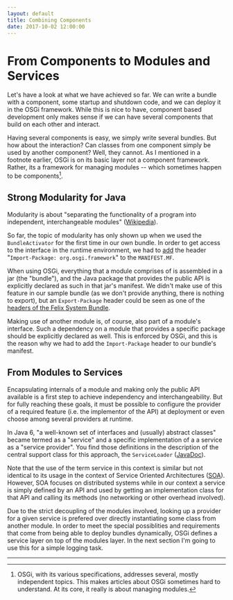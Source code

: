 ```yaml
---
layout: default
title: Combining Components
date: 2017-10-02 12:00:00
---
```


# From Components to Modules and Services

Let's have a look at what we have achieved so far. We can write a bundle with a
component, some startup and shutdown code, and we can deploy it in the OSGi
framework. While this is nice to have, component based development only makes
sense if we can have several components that build on each other and interact.

Having several components is easy, we simply write several bundles. But how
about the interaction? Can classes from one component simply be used by another 
component? Well, they cannot. As I mentioned in a footnote earlier, OSGi is on its
basic layer not a component framework. Rather, its a framework for managing
modules -- which sometimes happen to be components[^several]. 

[^several]: OSGi, with its various specifications, addresses several, 
	mostly independent topics. This makes articles about OSGi sometimes hard
	to understand. At its core, it really is about managing modules.

## Strong Modularity for Java

Modularity is about "separating the functionality of a program into independent, 
interchangeable modules" 
([Wikipedia](https://en.wikipedia.org/wiki/Modular_programming)). 

So far, the topic of modularity has only shown up when we used the 
`BundleActivator` for the first time in our own bundle. In order to get 
access to the interface in the runtime environment, we had to 
[add](SimpleBundle.html#need-for-import) the header 
"`Import-Package: org.osgi.framework`" to the `MANIFEST.MF`.

When using OSGi, everything that a module comprises of is assembled 
in a jar (the "bundle"), and the Java package that provides the public API is 
explicitly declared as such in that jar's manifest. We didn't make use of this feature 
in our sample bundle (as we don't provide anything, there is nothing to export), 
but an `Export-Package` header could be seen as one of the 
[headers of the Felix System Bundle](execution-environment.html#package-export-example). 

Making use of another module is, of course, also part of a module's interface. 
Such a dependency on a module that provides a specific package should be 
explicitly declared as well. This is enforced by OSGi, and this is the reason 
why we had to add the `Import-Package` header to our bundle's manifest. 


## From Modules to Services

Encapsulating internals of a module and making only the public API available is a
first step to achieve independency and interchangeability. But for fully reaching
these goals, it must be possible to configure the provider of a required
feature (i.e. the implementor of the API) at deployment or even choose among
several providers at runtime.

In Java 6, "a well-known set of interfaces and (usually) abstract classes" 
became termed as a "service" and a specific implementation of a a service
as a "service provider". You find those definitions in the description
of the central support class for this approach, the `ServiceLoader`
([JavaDoc](https://docs.oracle.com/javase/8/docs/api/index.html?java/util/ServiceLoader.html)).

Note that the use of the term service in this context is similar but not identical
to its usage in the context of Service Oriented Architectures 
([SOA](https://en.wikipedia.org/wiki/Service-oriented_architecture)). However, 
SOA focuses on distributed systems while in our context a service is simply 
defined by an API and used by getting an implementation class for that API 
and calling its methods (no networking or other overhead involved).

Due to the strict decoupling of the modules involved, looking up a provider
for a given service is prefered over directly instantiating some class
from another module. In order to meet the special possiblities and requirements
that come from being able to deploy bundles dynamically, OSGi defines a
service layer on top of the modules layer. In the next section I'm going to
use this for a simple logging task.

---

